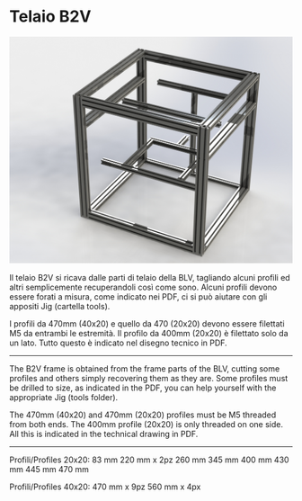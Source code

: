 # Telaio B2V

![1](/Frame/Image/Telaio_Frame.jpg)

Il telaio B2V si ricava dalle parti di telaio della BLV, tagliando alcuni profili ed altri semplicemente recuperandoli così come sono. Alcuni profili devono essere forati a misura, come indicato nei PDF, ci si può aiutare con gli appositi Jig (cartella tools).

I profili da 470mm (40x20) e quello da 470 (20x20) devono essere filettati M5 da entrambi le estremità. Il profilo da 400mm (20x20) è filettato solo da un lato. Tutto questo è indicato nel disegno tecnico in PDF.

---

The B2V frame is obtained from the frame parts of the BLV, cutting some profiles and others simply recovering them as they are. Some profiles must be drilled to size, as indicated in the PDF, you can help yourself with the appropriate Jig (tools folder).

The 470mm (40x20) and 470mm (20x20) profiles must be M5 threaded from both ends. The 400mm profile (20x20) is only threaded on one side. All this is indicated in the technical drawing in PDF.

---

Profili/Profiles 20x20:
83 mm
220 mm x 2pz
260 mm
345 mm
400 mm
430 mm
445 mm
470 mm

Profili/Profiles 40x20:
470 mm x 9pz
560 mm x 4px 

